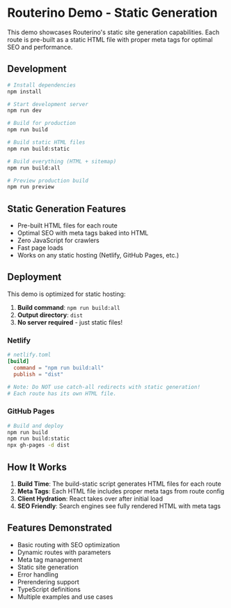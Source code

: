 # Routerino Demo - Static Generation

This demo showcases Routerino's static site generation capabilities. Each route is pre-built as a static HTML file with proper meta tags for optimal SEO and performance.

## Development

```bash
# Install dependencies
npm install

# Start development server
npm run dev

# Build for production
npm run build

# Build static HTML files
npm run build:static

# Build everything (HTML + sitemap)
npm run build:all

# Preview production build
npm run preview
```

## Static Generation Features

- Pre-built HTML files for each route
- Optimal SEO with meta tags baked into HTML
- Zero JavaScript for crawlers
- Fast page loads
- Works on any static hosting (Netlify, GitHub Pages, etc.)

## Deployment

This demo is optimized for static hosting:

1. **Build command**: `npm run build:all`
2. **Output directory**: `dist`
3. **No server required** - just static files!

### Netlify

```toml
# netlify.toml
[build]
  command = "npm run build:all"
  publish = "dist"

# Note: Do NOT use catch-all redirects with static generation!
# Each route has its own HTML file.
```

### GitHub Pages

```bash
# Build and deploy
npm run build
npm run build:static
npx gh-pages -d dist
```

## How It Works

1. **Build Time**: The build-static script generates HTML files for each route
2. **Meta Tags**: Each HTML file includes proper meta tags from route config
3. **Client Hydration**: React takes over after initial load
4. **SEO Friendly**: Search engines see fully rendered HTML with meta tags

## Features Demonstrated

- Basic routing with SEO optimization
- Dynamic routes with parameters
- Meta tag management
- Static site generation
- Error handling
- Prerendering support
- TypeScript definitions
- Multiple examples and use cases